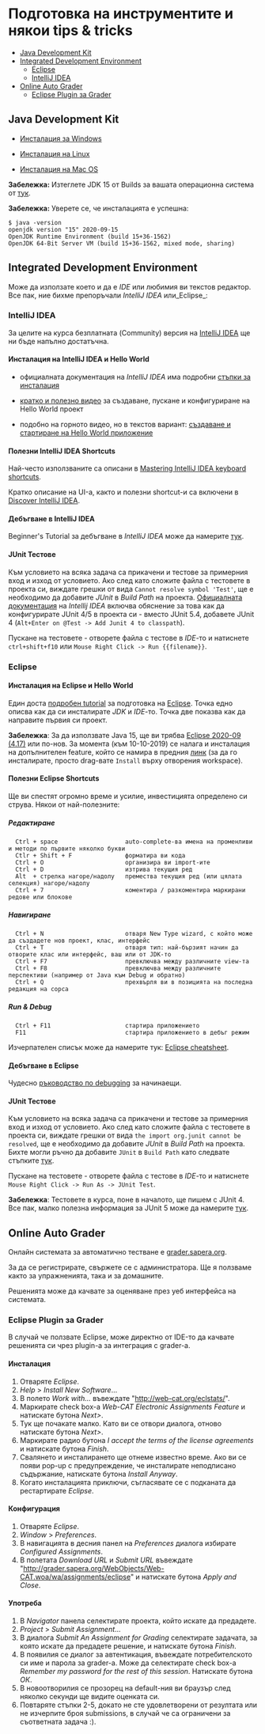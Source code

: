 # Подготовка на инструментите и някои tips & tricks

- [Java Development Kit](#java-development-kit)
- [Integrated Development Environment](#integrated-development-environment)
    - [Eclipse](#eclipse)
    - [IntelliJ IDEA](#intellij-idea)
- [Online Auto Grader](#online-auto-grader)
    - [Eclipse Plugin за Grader](#eclipse-plugin-за-grader)
       
## Java Development Kit

- [Инсталация за Windows](https://docs.oracle.com/en/java/javase/15/install/installation-jdk-microsoft-windows-platforms.html#GUID-A740535E-9F97-448C-A141-B95BF1688E6F)

- [Инсталация на Linux](https://docs.oracle.com/en/java/javase/15/install/installation-jdk-linux-platforms.html#GUID-737A84E4-2EFF-4D38-8E60-3E29D1B884B8)

- [Инсталация на Mac OS](https://docs.oracle.com/en/java/javase/15/install/installation-jdk-macos.html#GUID-2FE451B0-9572-4E38-A1A5-568B77B146DE)

**Забележка:** Изтеглете JDK 15 от Builds за вашата операционна система от [тук](
https://jdk.java.net/15/).

**Забележка:** Уверете се, че инсталацията е успешна:

```console
$ java -version
openjdk version "15" 2020-09-15
OpenJDK Runtime Environment (build 15+36-1562)
OpenJDK 64-Bit Server VM (build 15+36-1562, mixed mode, sharing)
```

## Integrated Development Environment

Може да използате което и да е _IDE_ или любимия ви текстов редактор. Все пак, ние бихме препоръчали _IntelliJ IDEA_ или_Eclipse_:

### IntelliJ IDEA

За целите на курса безплатната (Community) версия на [IntelliJ IDEA](https://www.jetbrains.com/idea/download/) ще ни бъде напълно достатъчна.

#### Инсталация на IntelliJ IDEA и Hello World

- официалната документация на _IntelliJ IDEA_ има подробни [стъпки за инсталация](https://www.jetbrains.com/help/idea/installation-guide.html)

- [кратко и полезно видео](https://www.youtube.com/watch?time_continue=245&v=c0efB_CKOYo) за създаване, пускане и конфигуриране на Hello World проект

- подобно на горното видео, но в текстов вариант: [създаване и стартиране на Hello World приложение](https://www.jetbrains.com/help/idea/creating-and-running-your-first-java-application.html)

#### Полезни IntelliJ IDEA Shortcuts

Най-често използваните са описани в [Mastering IntelliJ IDEA keyboard shortcuts](https://www.jetbrains.com/help/idea/mastering-keyboard-shortcuts.html#d1746384e89).

Кратко описание на UI-а, както и полезни shortcut-и са включени в [Discover IntelliJ IDEA](https://www.jetbrains.com/help/idea/discover-intellij-idea.html).

#### Дебъгване в IntelliJ IDEA

Beginner's Tutorial за дебъгване в _IntelliJ IDEA_ може да намерите [тук](https://www.jetbrains.com/help/idea/debugging-your-first-java-application.html).

#### JUnit Тестове

Към условието на всяка задача са прикачени и тестове за примерния вход и изход от условието. Ако след като сложите файла с тестовете в проекта си, виждате грешки от вида `Cannot resolve symbol 'Test'`, ще е необходимо да добавите _JUnit_ в _Build Path_ на проекта. [Официалната документация](https://www.jetbrains.com/help/idea/testing.html) на _Intellij IDEA_ включва обяснение за това как да конфигурирате JUnit 4/5 в проекта си - вместо JUnit 5.4, добавете JUnit 4 (`Alt+Enter on @Test -> Add Junit 4 to classpath`).

Пускане на тестовете - отворете файла с тестове в _IDE_-то и натиснете `ctrl+shift+f10` или `Mouse Right Click -> Run {{filename}}`.

### Eclipse

#### Инсталация на Eclipse и Hello World

Един доста [подробен tutorial](https://www.ntu.edu.sg/home/ehchua/programming/howto/EclipseJava_HowTo.html) за подготовка на [Eclipse]((https://www.eclipse.org/downloads/eclipse-packages/)). Точка едно описва как да си инсталирате _JDK_ и _IDE_-то. Точка две показва как да направите първия си проект.

**Забележка**: За да използвате Java 15, ще ви трябва [Eclipse 2020-09 (4.17)](https://marketplace.eclipse.org/content/java-15-support-eclipse-2020-09-417) или по-нов. За момента (към 10-10-2019) се налага и инсталация на допълнителен feature, който се намира в предния [линк](https://marketplace.eclipse.org/content/java-15-support-eclipse-2020-09-417) (за да го инсталирате, просто drag-вате `Install` върху отворения workspace).

#### Полезни Eclipse Shortcuts

Ще ви спестят огромно време и усилие, инвестицията определено си струва.
Някои от най-полезните:

##### Редактиране

      Ctrl + space                   auto-complete-ва имена на променливи и методи по първите няколко букви
      Ctlr + Shift + F               форматира ви кода
      Ctrl + O                       организира ви import-ите
      Ctrl + D                       изтрива текущия ред
      Alt  + стрелка нагоре/надолу   премества текущия ред (или цялата селекция) нагоре/надолу
      Ctrl + 7                       коментира / разкоментира маркирани редове или блокове

##### Навигиране

      Ctrl + N                       oтваря New Type wizard, с който може да създадете нов проект, клас, интерфейс
      Ctrl + T                       oтваря тип: най-бързият начин да отворите клас или интерфейс, ваш или от JDK-то
      Ctrl + F7                      превключва между различните view-та
      Ctrl + F8                      превключва между различните перспективи (например от Java към Debug и обратно)
      Ctrl + Q                       прехвърля ви в позицията на последна редакция на сорса

##### Run & Debug

      Ctrl + F11                     стартира приложението
      F11                            стартира приложението в дебъг режим

Изчерпателен списък може да намерите тук: [Eclipse cheatsheet](https://github.com/pellaton/eclipse-cheatsheet).

#### Дебъгване в Eclipse

Чудесно [ръководство по debugging](https://www.eclipse.org/community/eclipse_newsletter/2017/june/article1.php) за начинаещи.

#### JUnit Тестове

Към условието на всяка задача са прикачени и тестове за примерния вход и изход от условието. Ако след като сложите файла с тестовете в проекта си, виждате грешки от вида `the import org.junit cannot be resolved`, ще е необходимо да добавите _JUnit_ в _Build Path_ на проекта. Бихте могли ръчно да добавите `JUnit` в `Build Path` като следвате стъпките [тук](https://www.tutorialspoint.com/junit/junit_plug_with_eclipse.htm).

Пускане на тестовете - отворете файла с тестове в _IDE_-то и натиснете `Mouse Right Click -> Run As -> JUnit Test`.

**Забележка**: Тестовете в курса, поне в началото, ще пишем с JUnit 4. Все пак, малко полезна информация за JUnit 5 може да намерите [тук](https://www.eclipse.org/community/eclipse_newsletter/2017/october/article5.php).

## Online Auto Grader

Онлайн системата за автоматично тестване e [grader.sapera.org](http://grader.sapera.org).

За да се регистрирате, свържете се с администратора.
Ще я ползваме както за упражненията, така и за домашните.

Решенията може да качвате за оценяване през уеб интерфейса на системата.

### Eclipse Plugin за Grader

В случай че ползвате Eclipse, може директно от IDE-то да качвате решенията си чрез plugin-а за интеграция с grader-a.

#### Инсталация

1. Отваряте _Eclipse_.
2. _Help_ > _Install New Software_...
3. В полето _Work with..._ въвеждате "http://web-cat.org/eclstats/".
4. Маркирате check box-a _Web-CAT Electronic Assignments Featurе_ и натискате бутона _Next>_.
5. Тук ще почакате малко. Като ви се отвори диалога, отново натискате бутона _Next>_.
6. Маркирате радио бутона _I accept the terms of the license agreements_ и натискате бутона _Finish_.
7. Свалянето и инсталирането ще отнеме известно време. Ако ви се появи pop-up с предупреждение, че инсталирате неподписано съдържание, натискате бутона _Install Anyway_.
8. Когато инсталацията приключи, съгласявате се с подканата да рестартирате _Eclipse_.

#### Конфигурация

1. Отваряте _Eclipse_.
2. _Window_ > _Preferences_.
3. В навигацията в десния панел на _Preferences_ диалога избирате _Configured Assignments_.
4. В полетата _Download URL_ и _Submit URL_ въвеждате "http://grader.sapera.org/WebObjects/Web-CAT.woa/wa/assignments/eclipse" и натискате бутона _Apply and Close_.

#### Употреба

1. В _Navigator_ панела селектирате проекта, който искате да предадете.
2. _Project_ > _Submit Assignment_...
3. В диалога _Submit An Assignment for Grading_ селектирате задачата, за която искате да предадете решение, и натискате бутона _Finish_.
4. В появилия се диалог за автентикация, въвеждате потребителското си име и парола за grader-a. Може да селектирате check box-a _Remember my password for the rest of this session_. Натискате бутона _ОК_.
5. В новоотворилия се прозорец на default-ния ви браузър след няколко секунди ще видите оценката си.
6. Повтаряте стъпки 2-5, докато не сте удовлетворени от резултата или не изчерпите броя submissions, в случай че са ограничени за съответната задача :).
